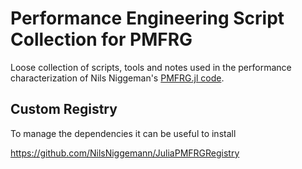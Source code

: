 # Performance Engineering Script Collection for PMFRG

Loose collection of scripts, tools and notes
used in the performance characterization 
of Nils Niggeman's [PMFRG.jl code](https://github.com/NilsNiggemann/PMFRG.jl).


## Custom Registry

To manage the dependencies it can be useful to install

https://github.com/NilsNiggemann/JuliaPMFRGRegistry
